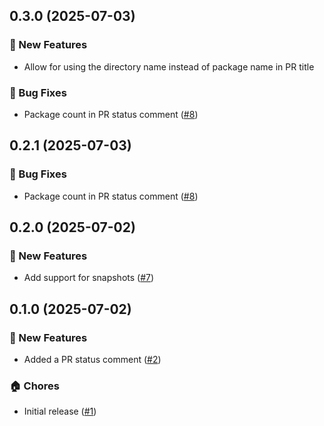 ## 0.3.0 (2025-07-03)

### 🚀 New Features
- Allow for using the directory name instead of package name in PR
title

### 🐛 Bug Fixes
- Package count in PR status comment ([#8](https://github.com/cadamsdev/lazy-release-action/pull/8))


## 0.2.1 (2025-07-03)

### 🐛 Bug Fixes
- Package count in PR status comment ([#8](https://github.com/cadamsdev/lazy-release-action/pull/8))


## 0.2.0 (2025-07-02)

### 🚀 New Features
- Add support for snapshots ([#7](https://github.com/cadamsdev/lazy-release-action/pull/7))


## 0.1.0 (2025-07-02)

### 🚀 New Features
- Added a PR status comment ([#2](https://github.com/cadamsdev/lazy-release-action/pull/2))

### 🏠 Chores
- Initial release ([#1](https://github.com/cadamsdev/lazy-release-action/pull/1))
